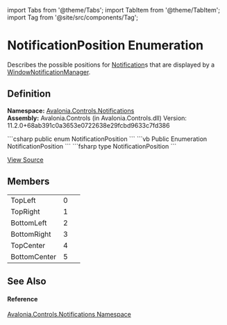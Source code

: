 import Tabs from '@theme/Tabs'; 
import TabItem from '@theme/TabItem'; 
import Tag from '@site/src/components/Tag'; 

# NotificationPosition Enumeration


Describes the possible positions for <a href="T_Avalonia_Controls_Notifications_Notification">Notification</a>s that are displayed by a <a href="T_Avalonia_Controls_Notifications_WindowNotificationManager">WindowNotificationManager</a>.



## Definition
**Namespace:** <a href="N_Avalonia_Controls_Notifications">Avalonia.Controls.Notifications</a>  
**Assembly:** Avalonia.Controls (in Avalonia.Controls.dll) Version: 11.2.0+68ab391c0a3653e0722638e29fcbd9633c7fd386

<Tabs groupId="api-code-preview">
<TabItem value="csharp" label="C#">
```csharp
public enum NotificationPosition
```
</TabItem>
<TabItem value="vb" label="VB">
```vb
Public Enumeration NotificationPosition
```
</TabItem>
<TabItem value="fsharp" label="F#">
```fsharp
type NotificationPosition
```
</TabItem>
</Tabs>



<a href="https://github.com/AvaloniaUI/Avalonia/tree/master/srcAvalonia.Controls/Notifications/NotificationPosition.cs" title="View the source code">View Source</a>



## Members
<table>
<tr>
<td>TopLeft</td>
<td>0</td>
<td> </td>
</tr>
<tr>
<td>TopRight</td>
<td>1</td>
<td> </td>
</tr>
<tr>
<td>BottomLeft</td>
<td>2</td>
<td> </td>
</tr>
<tr>
<td>BottomRight</td>
<td>3</td>
<td> </td>
</tr>
<tr>
<td>TopCenter</td>
<td>4</td>
<td> </td>
</tr>
<tr>
<td>BottomCenter</td>
<td>5</td>
<td> </td>
</tr>
</table>

## See Also


#### Reference
<a href="N_Avalonia_Controls_Notifications">Avalonia.Controls.Notifications Namespace</a>  
